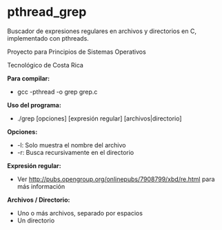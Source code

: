 # pthread_grep
Buscador de expresiones regulares en archivos y directorios en C, implementado con pthreads.

Proyecto para Principios de Sistemas Operativos

Tecnológico de Costa Rica


**Para compilar:**
 * gcc -pthread -o grep grep.c 


**Uso del programa:**
 * ./grep [opciones] [expresión regular] [archivos|directorio]


**Opciones:**
 * -l: Solo muestra el nombre del archivo
 * -r: Busca recursivamente en el directorio


**Expresión regular:**
 * Ver http://pubs.opengroup.org/onlinepubs/7908799/xbd/re.html para más información


**Archivos / Directorio:**
 * Uno o más archivos, separado por espacios
 * Un directorio
